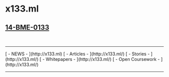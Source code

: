 # x133.ml 
## [14-BME-0133](http://14bme0133.github.io)
<br>
<hr>
[ - NEWS - ](http://x133.ml) 
[ - Articles - ](http://x133.ml/)
[ - Stories - ](http://x133.ml/)
[ - Whitepapers - ](http://x133.ml/)
[ - Open Coursework - ](http://x133.ml/)
<hr>
